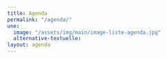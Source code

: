 ```yaml
---
title: Agenda
permalink: "/agenda/"
une:
  image: "/assets/img/main/image-liste-agenda.jpg"
  alternative-textuelle: 
layout: agenda
---
```


